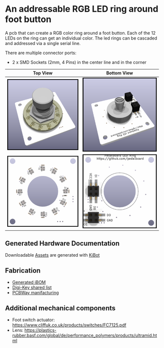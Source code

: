 # An addressable RGB LED ring around foot button

A pcb that can create a RGB color ring around a foot button.
Each of the 12 LEDs on the ring can get an individual color.
The led rings can be cascaded and addressed via a single serial line.

There are multiple connector ports:

- 2 x SMD Sockets (2mm, 4 Pins) in the center line and in the corner


| Top View | Bottom View  |
| -------- | ------------ |
| ![30 deg](https://github.com/pedalboard/pedalboard-led-ring-site/blob/main/3D/pedalboard-led-ring-3D_top30deg.png) | ![30 deg bottom](https://github.com/pedalboard/pedalboard-led-ring-site/blob/main/3D/pedalboard-led-ring-3D_top30deg-bottom.png)  |
| ![30 deg](https://github.com/pedalboard/pedalboard-led-ring-site/blob/main/3D/pedalboard-led-ring-3D_top.png) | ![30 deg bottom](https://github.com/pedalboard/pedalboard-led-ring-site/blob/main/3D/pedalboard-led-ring-3D_bottom.png) |




## Generated Hardware Documentation

Downloadable [Assets](https://pedalboard.github.io/pedalboard-led-ring-site) are generated with [KiBot](https://github.com/INTI-CMNB/KiBot)

## Fabrication

* [Generated iBOM](https://pedalboard.github.io/pedalboard-led-ring-site/Assembly/pedalboard-led-ring-ibom.html)
* [Digi-Key shared list](https://www.digikey.ch/de/mylists/list/I3LZUQ0FSV)
* [PCBWay manifacturing](https://www.pcbway.com/project/shareproject/FIXME.html)


## Additional mechanical components

* Foot switch actuator: https://www.cliffuk.co.uk/products/switches/FC7125.pdf
* Lens: https://plastics-rubber.basf.com/global/de/performance_polymers/products/ultramid.html

